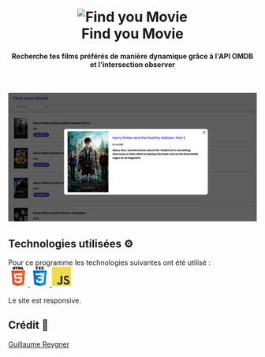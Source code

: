 
<h1 align="center">
  <br>
  <img src="https://icon-library.com/images/free-movies-icon/free-movies-icon-16.jpg" alt="Find you Movie" width="200">
  <br>
Find you Movie  <br>
</h1>
<h4 align="center">Recherche tes films préférés de manière dynamique grâce à l'API OMDB et l'intersection observer</h4>
<br>

![Find you Movie](images/banner.png)

## Technologies utilisées ⚙️

<p align="left">Pour ce programme les technologies suivantes ont été utilisé : <br>
<a href="https://www.w3.org/html/" target="_blank" rel="noreferrer"> <img src="https://raw.githubusercontent.com/devicons/devicon/master/icons/html5/html5-original-wordmark.svg" alt="html5" width="40" height="40"/> </a>
<a href="https://www.w3schools.com/css/" target="_blank" rel="noreferrer"> <img src="https://raw.githubusercontent.com/devicons/devicon/master/icons/css3/css3-original-wordmark.svg" alt="css3" width="40" height="40"/> </a>
<a href="https://developer.mozilla.org/en-US/docs/Web/JavaScript" target="_blank" rel="noreferrer"> <img src="https://raw.githubusercontent.com/devicons/devicon/master/icons/javascript/javascript-original.svg" alt="javascript" width="40" height="40"/> </a>
<br>
<br>
Le site est responsive.</p>

## Crédit 🔗
[Guillaume Reygner](https://github.com/guillaume-rygn)
